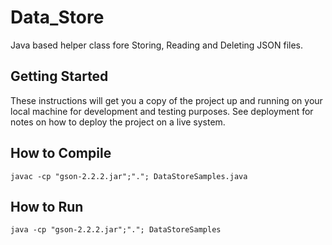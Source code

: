 # Data_Store

Java based helper class fore Storing, Reading and Deleting JSON files.

## Getting Started

These instructions will get you a copy of the project up and running on your local machine for development and testing purposes. See deployment for notes on how to deploy the project on a live system.

## How to Compile
```
javac -cp "gson-2.2.2.jar";"."; DataStoreSamples.java
```

## How to Run
```
java -cp "gson-2.2.2.jar";"."; DataStoreSamples
```
